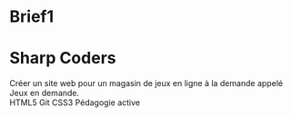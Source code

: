 # Brief1
# Sharp Coders # 
Créer un site web pour un magasin de jeux en ligne à la demande appelé Jeux en demande.  
HTML5  Git  CSS3  Pédagogie active 
